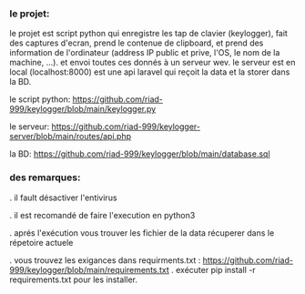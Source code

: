### le projet:  
le projet est script python qui enregistre les tap de clavier (keylogger), fait des captures d'ecran, prend le contenue de clipboard, et prend des information de l'ordinateur (address IP public et prive, l'OS, le nom de la machine, ...). et envoi toutes ces donnés à un serveur wev.
le serveur est en local (localhost:8000) est une api laravel qui reçoit la data et la storer dans la BD.


le script python: https://github.com/riad-999/keylogger/blob/main/keylogger.py

le serveur: https://github.com/riad-999/keylogger-server/blob/main/routes/api.php

la BD: https://github.com/riad-999/keylogger/blob/main/database.sql

### des remarques:
. il fault désactiver l'entivirus

. il est recomandé de faire l'execution en python3

. aprés l'exécution vous trouver les fichier de la data récuperer dans le répetoire actuele

. vous trouvez les exigances dans requirments.txt : https://github.com/riad-999/keylogger/blob/main/requirements.txt . exécuter pip install -r requirements.txt pour les installer.
 
